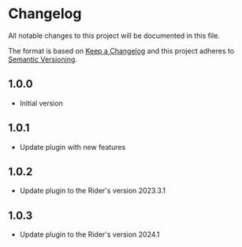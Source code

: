 # Changelog
All notable changes to this project will be documented in this file.

The format is based on [Keep a Changelog](http://keepachangelog.com/en/1.0.0/)
and this project adheres to [Semantic Versioning](http://semver.org/spec/v2.0.0.html).

## 1.0.0
- Initial version

## 1.0.1
- Update plugin with new features

## 1.0.2
- Update plugin to the Rider's version 2023.3.1

## 1.0.3
- Update plugin to the Rider's version 2024.1